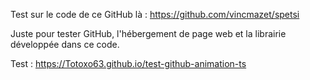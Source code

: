 Test sur le code de ce GitHub là : https://github.com/vincmazet/spetsi

Juste pour tester GitHub, l'hébergement de page web et la librairie développée dans ce code.

Test : https://Totoxo63.github.io/test-github-animation-ts
